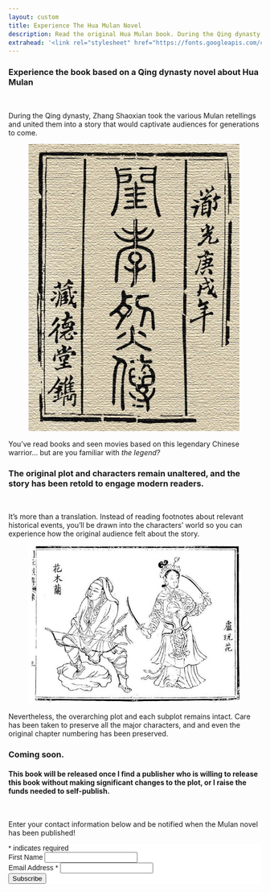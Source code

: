 ```yaml
---
layout: custom
title: Experience The Hua Mulan Novel
description: Read the original Hua Mulan book. During the Qing dynasty, Zhang Shaoxian took the various Mulan retellings and united them into a story that would captivate audiences for generations to come.
extrahead: '<link rel="stylesheet" href="https://fonts.googleapis.com/css2?family=Song+Myung" />'
---
```


<!-- /banner_bottom -->
<div class="main banner_bottom" id="article">
	<div class="clearfix" style="margin-top: 24px;"> </div>
	<div class="ballad_banner">
		<div class="container">
			<div class="title1_agile">
				<h3>Experience the book based on a Qing dynasty novel about Hua Mulan</h3>
			</div>
		</div>
	</div>
	<div class="container">
		<div class="inner_sec_top_aglieits">
			<div class="banner_bottom_info">
				<br />
				<p>During the Qing dynasty, Zhang Shaoxian took the various Mulan retellings and united them into a story that would captivate audiences for generations to come.</p>
				<figure class="float left">
					<img class="shaddow" src="/assets/images/promo/cover.jpg" alt="Original cover to the Qing dynasty novel Fierce and Filial" />
				</figure>
				<p>You’ve read books and seen movies based on this legendary Chinese warrior… but are you familiar with <em>the legend?</em></p>
			</div>
		</div>
	</div>
	<div class="bozhou_banner">
		<div class="container">
			<div class="title1_agile">
				<h3>The original plot and characters remain unaltered, and the story has been retold to engage modern readers.</h3>
			</div>
		</div>
	</div>
	<div class="container">
		<div class="inner_sec_top_aglieits">
			<div class="banner_bottom_info">
				<br />
				<p>It’s more than a translation. Instead of reading footnotes about relevant historical events, you’ll be drawn into the characters’ world so you can experience how the original audience felt about the story.</p>
				<figure class="float right" >
					<img class="shaddow" src="/assets/images/articles/hua_mulan_lu_wanhua_sworn_sisters.jpg" alt="Mulan, dressed as a man, next to her sworn sister, Princess Lu Wanhua." />
				</figure>
				<p>Nevertheless, the overarching plot and each subplot remains intact. Care has been taken to preserve all the major characters, and and even the original chapter numbering has been preserved.</p>
			</div>
		</div>
	</div>
	<div class="ming_banner">
		<div class="container">
			<div class="title1_agile">
				<h3>Coming soon.</h3>
				<h4>This book will be released once I find a publisher who is willing to release this book without making significant changes to the plot, or I raise the funds needed to self-publish.</h4>
			</div>
		</div>
	</div>
	<div class="container">
		<div class="inner_sec_top_aglieits">
			<div class="banner_bottom_info">
				<br />
				<p>Enter your contact information below and be notified when the Mulan novel has been published!</p>
				<!-- Begin Mailchimp Signup Form -->
				<link href="//cdn-images.mailchimp.com/embedcode/classic-10_7.css" rel="stylesheet" type="text/css">
				<style type="text/css">
#mc_embed_signup{background:#fff; clear:left; font:14px Helvetica,Arial,sans-serif; }
/* Add your own Mailchimp form style overrides in your site stylesheet or in this style block.
   We recommend moving this block and the preceding CSS link to the HEAD of your HTML file. */
				</style>
				<div id="mc_embed_signup">
					<form action="https://gmail.us5.list-manage.com/subscribe/post?u=ac9aec29260e8590646c0f432&amp;id=5c96b032cc" method="post" id="mc-embedded-subscribe-form" name="mc-embedded-subscribe-form" class="validate" target="_blank" novalidate>
						<div id="mc_embed_signup_scroll">
							<div class="indicates-required"><span class="asterisk">*</span> indicates required</div>
							<div class="mc-field-group">
								<label for="mce-FNAME">First Name </label>
								<input type="text" value="" name="FNAME" class="" id="mce-FNAME">
							</div>
							<div class="mc-field-group">
								<label for="mce-EMAIL">Email Address  <span class="asterisk">*</span>
								</label>
								<input type="email" value="" name="EMAIL" class="required email" id="mce-EMAIL">
							</div>
							<div id="mce-responses" class="clear">
								<div class="response" id="mce-error-response" style="display:none"></div>
								<div class="response" id="mce-success-response" style="display:none"></div>
							</div>    <!-- real people should not fill this in and expect good things - do not remove this or risk form bot signups-->
							<div style="position: absolute; left: -5000px;" aria-hidden="true"><input type="text" name="b_ac9aec29260e8590646c0f432_5c96b032cc" tabindex="-1" value=""></div>
							<div class="clear"><input type="submit" value="Subscribe" name="subscribe" id="mc-embedded-subscribe" class="button"></div>
						</div>
					</form>
				</div>
				<script type='text/javascript' src='//s3.amazonaws.com/downloads.mailchimp.com/js/mc-validate.js'></script><script type='text/javascript'>(function($) {window.fnames = new Array(); window.ftypes = new Array();fnames[1]='FNAME';ftypes[1]='text';fnames[0]='EMAIL';ftypes[0]='email';fnames[2]='MMERGE2';ftypes[2]='radio';}(jQuery));var $mcj = jQuery.noConflict(true);</script>
				<!--End mc_embed_signup--></div>
			<div style="clear:both;"></div>
		</div>
	</div>
</div>

<script type="text/javascript" src="/assets/js/float.js"></script>
